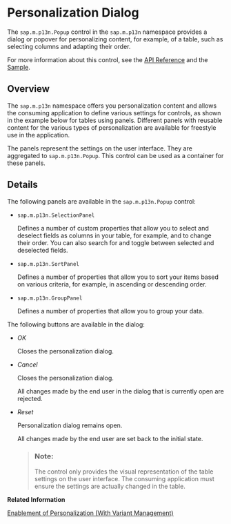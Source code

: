 <!-- loioa3c3c5eb54bc4cc38e6cfbd8e90c6a01 -->

# Personalization Dialog

The `sap.m.p13n.Popup` control in the `sap.m.p13n` namespace provides a dialog or popover for personalizing content, for example, of a table, such as selecting columns and adapting their order.

For more information about this control, see the [API Reference](https://ui5.sap.com/#/api/sap.m.p13n) and the [Sample](https://ui5.sap.com/#/entity/sap.m.p13n.Popup/sample/sap.m.sample.p13n.Popup).



## Overview

The `sap.m.p13n` namespace offers you personalization content and allows the consuming application to define various settings for controls, as shown in the example below for tables using panels. Different panels with reusable content for the various types of personalization are available for freestyle use in the application.

The panels represent the settings on the user interface. They are aggregated to `sap.m.p13n.Popup`. This control can be used as a container for these panels.



## Details

The following panels are available in the `sap.m.p13n.Popup` control:

-   `sap.m.p13n.SelectionPanel`

    Defines a number of custom properties that allow you to select and deselect fields as columns in your table, for example, and to change their order. You can also search for and toggle between selected and deselected fields.

-   `sap.m.p13n.SortPanel`

    Defines a number of properties that allow you to sort your items based on various criteria, for example, in ascending or descending order.

-   `sap.m.p13n.GroupPanel`

    Defines a number of properties that allow you to group your data.


The following buttons are available in the dialog:

-   *OK*

    Closes the personalization dialog.

-   *Cancel*

    Closes the personalization dialog.

    All changes made by the end user in the dialog that is currently open are rejected.

-   *Reset*

    Personalization dialog remains open.

    All changes made by the end user are set back to the initial state.

    > ### Note:  
    > The control only provides the visual representation of the table settings on the user interface. The consuming application must ensure the settings are actually changed in the table.


**Related Information**  


[Enablement of Personalization \(With Variant Management\)](enablement-of-personalization-with-variant-management-f280251.md "The simple concept of personalization allows the user to personalize a control and to persist these settings using a VariantManagement control.")

